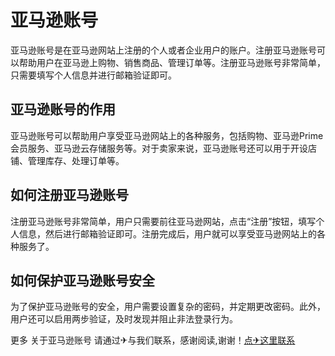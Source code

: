 # 亚马逊账号

亚马逊账号是在亚马逊网站上注册的个人或者企业用户的账户。注册亚马逊账号可以帮助用户在亚马逊上购物、销售商品、管理订单等。注册亚马逊账号非常简单，只需要填写个人信息并进行邮箱验证即可。

## 亚马逊账号的作用

亚马逊账号可以帮助用户享受亚马逊网站上的各种服务，包括购物、亚马逊Prime会员服务、亚马逊云存储服务等。对于卖家来说，亚马逊账号还可以用于开设店铺、管理库存、处理订单等。

## 如何注册亚马逊账号

注册亚马逊账号非常简单，用户只需要前往亚马逊网站，点击“注册”按钮，填写个人信息，然后进行邮箱验证即可。注册完成后，用户就可以享受亚马逊网站上的各种服务了。

## 如何保护亚马逊账号安全

为了保护亚马逊账号的安全，用户需要设置复杂的密码，并定期更改密码。此外，用户还可以启用两步验证，及时发现并阻止非法登录行为。

更多 关于亚马逊账号 请通过✈与我们联系，感谢阅读,谢谢！[点✈这里联系](https://tg.k02.cc)